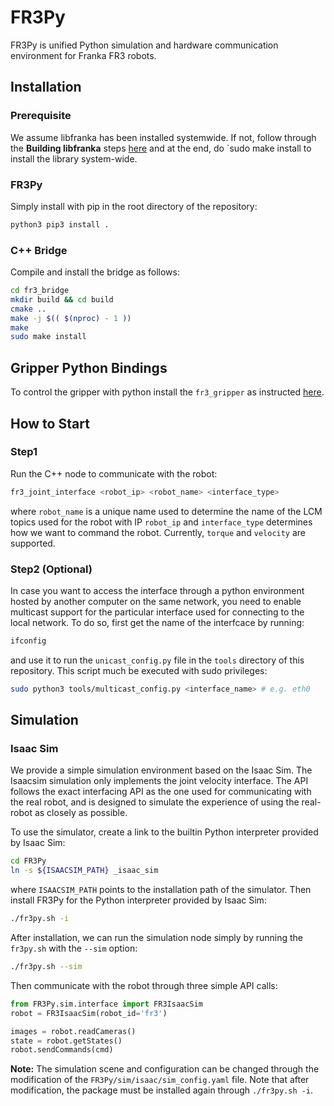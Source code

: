 # FR3Py
FR3Py is unified Python simulation and hardware communication environment for Franka FR3 robots.

## Installation
### Prerequisite 
We assume libfranka has been installed systemwide. If not, follow through the **Building libfranka** steps [here](https://frankaemika.github.io/docs/installation_linux.html) and at the end, do `sudo make install to install the library system-wide. 

### FR3Py
Simply install with pip in the root directory of the repository:
```bash
python3 pip3 install .
```

### C++ Bridge
Compile and install the bridge as follows:

```bash
cd fr3_bridge
mkdir build && cd build
cmake ..
make -j $(( $(nproc) - 1 ))
make 
sudo make install
```

## Gripper Python Bindings
To control the gripper with python install the `fr3_gripper` as instructed [here](fr3_gripper/README.md).

## How to Start
### Step1 
Run the C++ node to communicate with the robot: 

```bash
fr3_joint_interface <robot_ip> <robot_name> <interface_type>
```
where `robot_name` is a unique name used to determine the name of the LCM topics used for the robot with IP `robot_ip` and `interface_type` determines how we want to command the robot. Currently, `torque` and `velocity` are supported.

### Step2 (Optional)
In case you want to access the interface through a python environment hosted by another computer on the same network, you need to enable multicast support for the particular interface used for connecting to the local network. To do so, first get the name of the interfcace by running:
```bash
ifconfig
```
and use it to run the `unicast_config.py` file in the `tools` directory of this repository. This script much be executed with sudo privileges:
```bash
sudo python3 tools/multicast_config.py <interface_name> # e.g. eth0
```
## Simulation
### Isaac Sim 
We provide a simple simulation environment based on the Isaac Sim. The Isaacsim simulation only implements the joint velocity interface. The API follows the exact interfacing API as the one used for communicating with the real robot, and is designed to simulate the experience of using the real-robot as closely as possible.

To use the simulator, create a link to the builtin Python interpreter provided by Isaac Sim:

```bash
cd FR3Py
ln -s ${ISAACSIM_PATH} _isaac_sim
```
where `ISAACSIM_PATH` points to the installation path of the simulator. Then install FR3Py for the Python interpreter provided by Isaac Sim:

```bash
./fr3py.sh -i
```

After installation, we can run the simulation node simply by running the `fr3py.sh` with the `--sim` option:

```bash
./fr3py.sh --sim
```
Then communicate with the robot through three simple API calls:

```python 
from FR3Py.sim.interface import FR3IsaacSim
robot = FR3IsaacSim(robot_id='fr3')

images = robot.readCameras()
state = robot.getStates()
robot.sendCommands(cmd)
```

**Note:** The simulation scene and configuration can be changed through the modification of the `FR3Py/sim/isaac/sim_config.yaml` file. Note that after modification, the package must be installed again through `./fr3py.sh -i`. 

